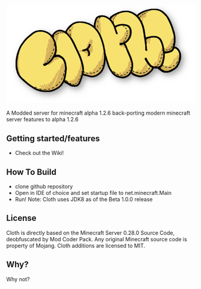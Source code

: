 ![Cloth Server Logo](https://github.com/Luminoso-256/Cloth-Server/blob/main/res/Cloth_logo.png)


A Modded server  for  minecraft alpha 1.2.6 back-porting modern minecraft server features to alpha 1.2.6

## Getting started/features

- Check out the Wiki!

## How To Build
 - clone github repository
 - Open in IDE of choice and set startup file to net.minecraft.Main
 - Run!
Note: Cloth uses JDK8 as of the Beta 1.0.0 release
## License

Cloth is directly based on the Minecraft Server 0.28.0 Source Code, deobfuscated by Mod Coder Pack. Any original Minecraft source code is property of Mojang. Cloth additions are licensed to MIT.

## Why?

Why not?
